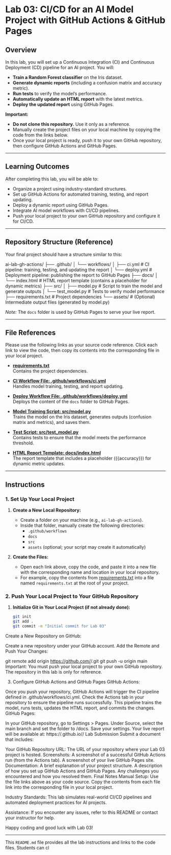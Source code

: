 # Lab 03: CI/CD for an AI Model Project with GitHub Actions & GitHub Pages

## Overview

In this lab, you will set up a Continuous Integration (CI) and Continuous Deployment (CD) pipeline for an AI project. You will:

- **Train a Random Forest classifier** on the Iris dataset.
- **Generate dynamic reports** (including a confusion matrix and accuracy metric).
- **Run tests** to verify the model’s performance.
- **Automatically update an HTML report** with the latest metrics.
- **Deploy the updated report** using GitHub Pages.

**Important:**  
- **Do not clone this repository.** Use it only as a reference.
- Manually create the project files on your local machine by copying the code from the links below.
- Once your local project is ready, push it to your own GitHub repository, then configure GitHub Actions and GitHub Pages.

---

## Learning Outcomes

After completing this lab, you will be able to:

- Organize a project using industry-standard structures.
- Set up GitHub Actions for automated training, testing, and report updating.
- Deploy a dynamic report using GitHub Pages.
- Integrate AI model workflows with CI/CD pipelines.
- Push your local project to your own GitHub repository and configure it for CI/CD.

---

## Repository Structure (Reference)

Your final project should have a structure similar to this:

ai-lab-gh-actions/ ├── .github/ │ └── workflows/ │ ├── ci.yml # CI pipeline: training, testing, and updating the report │ └── deploy.yml # Deployment pipeline: publishing the report to GitHub Pages ├── docs/ │ └── index.html # HTML report template (contains a placeholder for dynamic metrics) ├── src/ │ ├── model.py # Script to train the model and generate outputs │ └── test_model.py # Tests to verify model performance ├── requirements.txt # Project dependencies └── assets/ # (Optional) Intermediate output files (generated by model.py)


*Note:* The `docs` folder is used by GitHub Pages to serve your live report.

---

## File References

Please use the following links as your source code reference. Click each link to view the code, then copy its contents into the corresponding file in your local project.

- **[requirements.txt](./requirements.txt)**  
  Contains the project dependencies.

- **[CI Workflow File: .github/workflows/ci.yml](./ci.yml)**  
  Handles model training, testing, and report updating.

- **[Deploy Workflow File: .github/workflows/deploy.yml](./deploy.yml)**  
  Deploys the content of the `docs` folder to GitHub Pages.

- **[Model Training Script: src/model.py](./model.py)**  
  Trains the model on the Iris dataset, generates outputs (confusion matrix and metrics), and saves them.

- **[Test Script: src/test_model.py](./test_model.py)**  
  Contains tests to ensure that the model meets the performance threshold.

- **[HTML Report Template: docs/index.html](./index.html)**  
  The report template that includes a placeholder ({{accuracy}}) for dynamic metric updates.

---

## Instructions

### 1. Set Up Your Local Project

1. **Create a New Local Repository:**
   - Create a folder on your machine (e.g., `ai-lab-gh-actions`).
   - Inside that folder, manually create the following directories:
     - `.github/workflows`
     - `docs`
     - `src`
     - `assets` (optional; your script may create it automatically)

2. **Create the Files:**
   - Open each link above, copy the code, and paste it into a new file with the corresponding name and location in your local repository.
   - For example, copy the contents from [requirements.txt](./requirements.txt) into a file named `requirements.txt` at the root of your project.

### 2. Push Your Local Project to Your GitHub Repository

1. **Initialize Git in Your Local Project (if not already done):**
   ```bash
   git init
   git add .
   git commit -m "Initial commit for Lab 03"
Create a New Repository on GitHub:

Create a new repository under your GitHub account.
Add the Remote and Push Your Changes:


git remote add origin https://github.com/<your-username>/<your-repo-name>.git
git push -u origin main
Important: You must push your local project to your own GitHub repository. The repository in this lab is only for reference.

3. Configure GitHub Actions and GitHub Pages
GitHub Actions:

Once you push your repository, GitHub Actions will trigger the CI pipeline defined in .github/workflows/ci.yml.
Check the Actions tab in your repository to ensure the pipeline runs successfully. This pipeline trains the model, runs tests, updates the HTML report, and commits the changes.
GitHub Pages:

In your GitHub repository, go to Settings > Pages.
Under Source, select the main branch and set the folder to /docs.
Save your settings.
Your live report will be available at:
https://<your-username>.github.io/<your-repo-name>/
Lab Submission
Submit a document that includes:

Your GitHub Repository URL:
The URL of your repository where your Lab 03 project is hosted.
Screenshots:
A screenshot of a successful GitHub Actions run (from the Actions tab).
A screenshot of your live GitHub Pages site.
Documentation:
A brief explanation of your project structure.
A description of how you set up GitHub Actions and GitHub Pages.
Any challenges you encountered and how you resolved them.
Final Notes
Manual Setup:
Use the file links above as your code source. Copy the contents from each file link into the corresponding file in your local project.

Industry Standards:
This lab simulates real-world CI/CD pipelines and automated deployment practices for AI projects.

Assistance:
If you encounter any issues, refer to this README or contact your instructor for help.

Happy coding and good luck with Lab 03!



---

This `README.md` file provides all the lab instructions and links to the code files. Students can cl
